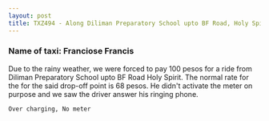 ```yaml
---
layout: post
title: TXZ494 - Along Diliman Preparatory School upto BF Road, Holy Spirit
---
```


### Name of taxi: Franciose Francis

Due to the rainy weather, we were forced to pay 100 pesos for a ride from Diliman Preparatory School upto BF Road Holy Spirit. The normal rate for the for the said drop-off point is 68 pesos. He didn't activate the meter on purpose and we saw the driver answer his ringing phone.

```Over charging, No meter```

